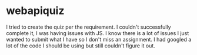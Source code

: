 # webapiquiz
I tried to create the quiz per the requirement. I couldn't successfully complete it, I was having issues with JS. I know there is a lot of issues
I just wanted to submit what I have so I don't miss an assignment.
I had googled a lot of the code I should be using but still couldn't figure it out.
